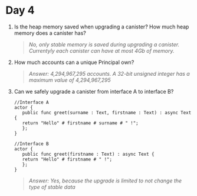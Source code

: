 # **Day 4**

1. Is the heap memory saved when upgrading a canister? How much heap memory does a canister has?<br>  
   >*No, only stable memory is saved during upgrading a canister. Currentyly each canister can have at most 4Gb of memory.*<br>

2. How much accounts can a unique Principal own?<br>
  
   >*Answer: 4,294,967,295 accounts. A 32-bit unsigned integer has a maximum value of 4,294,967,295*<br>
   
3. Can we safely upgrade a canister from interface A to interface B?<br>
   ```
   //Interface A
   actor {
      public func greet(surname : Text, firstname : Text) : async Text {
      return "Hello" # firstname # surname # " !";
      };
   }
   ```
   
   ```
   //Interface B
   actor {
      public func greet(firstname : Text) : async Text {
      return "Hello" # firstname # " !";
      };
   }
   ```  
   >*Answer: Yes, because the upgrade is limited to not change the type of stable data*<br>


